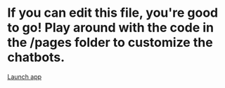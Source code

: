 
# If you can edit this file, you're good to go! Play around with the code in the /pages folder to customize the chatbots.

[Launch app](https://msu-ai-langchain-demo.streamlit.app/)
